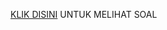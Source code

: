 [KLIK DISINI](https://drive.google.com/drive/u/2/folders/1UAHFJuseHpVLfbQg0t1u1zNm4cQv1AOf) UNTUK MELIHAT SOAL
